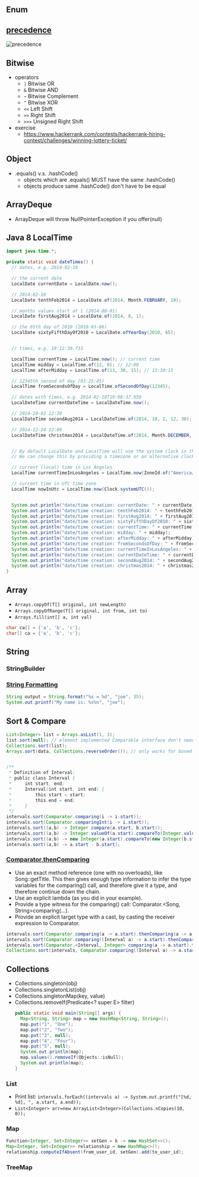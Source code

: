 ## Enum

## [precedence](https://introcs.cs.princeton.edu/java/11precedence/)
![precedence](images/2018/01/precedence.png)

## Bitwise
- operators
  * `|` Bitwise OR
  * `&` Bitwise AND
  * `~` Bitwise Complement
  * `^` Bitwise XOR
  * `<<` Left Shift
  * `>>` Right Shift
  * `>>>` Unsigned Right Shift
- exercise
  * https://www.hackerrank.com/contests/hackerrank-hiring-contest/challenges/winning-lottery-ticket/

## Object
- .equals() v.s. .hashCode()
  * objects which are .equals() MUST have the same .hashCode()
  * objects produce same .hashCode() don't have to be equal

## ArrayDeque
- ArrayDeque will throw NullPointerException if you offer(null)

## Java 8 LocalTime
```java
import java.time.*;

private static void dateTimes() {
  // dates, e.g. 2014-02-18

  // the current date
  LocalDate currentDate = LocalDate.now();

  // 2014-02-10
  LocalDate tenthFeb2014 = LocalDate.of(2014, Month.FEBRUARY, 10);

  // months values start at 1 (2014-08-01)
  LocalDate firstAug2014 = LocalDate.of(2014, 8, 1);

  // the 65th day of 2010 (2010-03-06)
  LocalDate sixtyFifthDayOf2010 = LocalDate.ofYearDay(2010, 65);


  // times, e.g. 19:12:30.733

  LocalTime currentTime = LocalTime.now(); // current time
  LocalTime midday = LocalTime.of(12, 0); // 12:00
  LocalTime afterMidday = LocalTime.of(13, 30, 15); // 13:30:15

  // 12345th second of day (03:25:45)
  LocalTime fromSecondsOfDay = LocalTime.ofSecondOfDay(12345);

  // dates with times, e.g. 2014-02-18T19:08:37.950
  LocalDateTime currentDateTime = LocalDateTime.now();

  // 2014-10-02 12:30
  LocalDateTime secondAug2014 = LocalDateTime.of(2014, 10, 2, 12, 30);

  // 2014-12-24 12:00
  LocalDateTime christmas2014 = LocalDateTime.of(2014, Month.DECEMBER, 24, 12, 0);


  // By default LocalDate and LocalTime will use the system clock in the default time zone
  // We can change this by providing a timezone or an alternative clock implementation

  // current (local) time in Los Angeles
  LocalTime currentTimeInLosAngeles = LocalTime.now(ZoneId.of("America/Los_Angeles"));

  // current time in UTC time zone
  LocalTime nowInUtc = LocalTime.now(Clock.systemUTC());


  System.out.println("date/time creation: currentDate: " + currentDate);
  System.out.println("date/time creation: tenthFeb2014: " + tenthFeb2014);
  System.out.println("date/time creation: firstAug2014: " + firstAug2014);
  System.out.println("date/time creation: sixtyFifthDayOf2010: " + sixtyFifthDayOf2010);
  System.out.println("date/time creation: currentTime: " + currentTime);
  System.out.println("date/time creation: midday: " + midday);
  System.out.println("date/time creation: afterMidday: " + afterMidday);
  System.out.println("date/time creation: fromSecondsOfDay: " + fromSecondsOfDay);
  System.out.println("date/time creation: currentTimeInLosAngeles: " + currentTimeInLosAngeles);
  System.out.println("date/time creation: currentDateTime: " + currentDateTime);
  System.out.println("date/time creation: secondAug2014: " + secondAug2014);
  System.out.println("date/time creation: christmas2014: " + christmas2014);
}
```

## Array
- `Arrays.copyOf(T[] original, int newLength)`
- `Arrays.copyOfRange(T[] original, int from, int to)`
- `Arrays.fill(int[] a, int val)`
```Java
char ca[] = {'a', 'b', 'c'};
char[] ca = {'a', 'b', 'c'};
```

## String
### StringBuilder
### [String Formatting](https://dzone.com/articles/java-string-format-examples)
```java
String output = String.format("%s = %d", "joe", 35);
System.out.printf("My name is: %s%n", "joe");
```
## Sort & Compare
```Java
List<Integer> list = Arrays.asList(1, 3);
list.sort(null); // element implemented Comparable interface don't need additional Comparator
Collections.sort(list);
Arrays.sort(data, Collections.reverseOrder()); // only works for boxed types


/**
 * Definition of Interval:
 * public class Interval {
 *     int start, end;
 *     Interval(int start, int end) {
 *         this.start = start;
 *         this.end = end;
 *     }
 */
intervals.sort(Comparator.comparing(i -> i.start));
intervals.sort(Comparator.comparingInt(i -> i.start));
intervals.sort((a,b) -> Integer.compare(a.start, b.start));
intervals.sort((a,b) -> Integer.valueOf(a.start).compareTo(Integer.valueOf(b.start)));
intervals.sort((a,b) -> new Integer(a.start).compareTo(new Integer(b.start)));
intervals.sort((a,b) -> a.start - b.start);

```
### [Comparator.thenComparing](https://stackoverflow.com/questions/24436871/very-confused-by-java-8-comparator-type-inference)
- Use an exact method reference (one with no overloads), like Song::getTitle. This then gives enough type information to infer the type variables for the comparing() call, and therefore give it a type, and therefore continue down the chain.
- Use an explicit lambda (as you did in your example).
- Provide a type witness for the comparing() call: Comparator.<Song, String>comparing(...).
- Provide an explicit target type with a cast, by casting the receiver expression to Comparator<Song>.
```java
intervals.sort(Comparator.comparing(a -> a.start).thenComparing(a -> a.end)); // compile error!!!!
intervals.sort(Comparator.comparing((Interval a) -> a.start).thenComparing(a -> a.end));
intervals.sort(Comparator.<Interval, Integer> comparing(a -> a.start).thenComparing(a -> a.end));
Collections.sort(intervals, Comparator.comparing((Interval a) -> a.start).thenComparing(a -> a.end));
```

## Collections
- Collections.singleton(obj)
- Collections.singletonList(obj)
- Collections.singletonMap(key, value)
- Collections.removeIf(Predicate<? super E> filter)
  ```java
  public static void main(String[] args) {
    Map<String, String> map = new HashMap<String, String>();
    map.put("1", "One");
    map.put("2", "Two");
    map.put("3", null);
    map.put("4", "Four");
    map.put("5", null);
    System.out.println(map);
    map.values().removeIf(Objects::isNull);
    System.out.println(map);
  }
  ```


### List
- Print list: `intervals.forEach((intervals a) -> System.out.printf("[%d, %d], ", a.start, a.end));`
- `List<Integer> arr=new ArrayList<Integer>(Collections.nCopies(10, 0));`

### Map
```java
Function<Integer, Set<Integer>> setGen = k -> new HashSet<>();
Map<Integer, Set<Integer>> relationship = new HashMap<>();
relationship.computeIfAbsent(from_user_id, setGen).add(to_user_id);
```

### TreeMap
